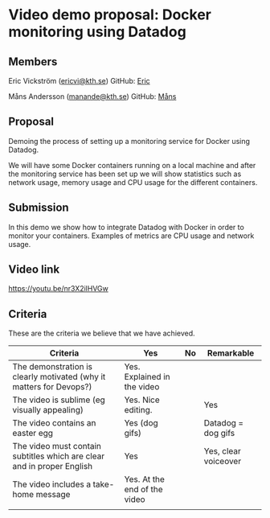 # Video demo proposal: Docker monitoring using Datadog

## Members

Eric Vickström (ericvi@kth.se)
GitHub: [Eric](https://github.com/vickstrom)

Måns Andersson (manande@kth.se)
GitHub: [Måns](https://github.com/mansand1)

## Proposal
Demoing the process of setting up a monitoring service for Docker using
Datadog.

We will have some Docker containers running on a local machine and 
after the monitoring service has been set up we will show statistics
such as network usage, memory usage and CPU usage for the different 
containers.

## Submission
In this demo we show how to integrate Datadog with Docker in order to monitor 
your containers. Examples of metrics are CPU usage and network usage.

## Video link
https://youtu.be/nr3X2ilHVGw

## Criteria
These are the criteria we believe that we have achieved.

| Criteria  | Yes  | No  | Remarkable  |
|---|---|---|---|
| The demonstration is clearly motivated (why it matters for Devops?)  | Yes. Explained in the video  |   |   |
| The video is sublime (eg visually appealing)  | Yes. Nice editing.  |   | Yes  |
| The video contains an easter egg  | Yes (dog gifs)  |   | Datadog = dog gifs  |
| The video must contain subtitles which are clear and in proper English  | Yes  |   | Yes, clear voiceover |
| The video includes a take-home message  | Yes. At the end of the video  |   |   |
|   |   |   |   |
